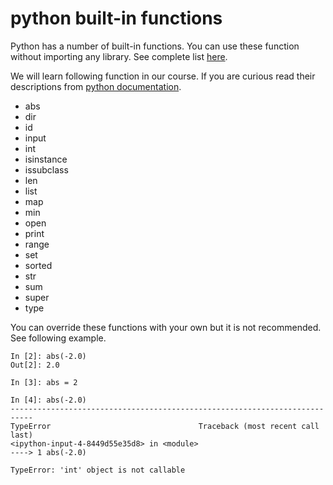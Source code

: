# python built-in functions

Python has a number of built-in functions.
You can use these function without importing any library.
See complete list [here](https://docs.python.org/3/library/functions.html).


We will learn following function in our course.
If you are curious read their descriptions from [python documentation](https://docs.python.org/3/library/functions.html).

- abs
- dir
- id
- input
- int
- isinstance
- issubclass
- len
- list
- map
- min
- open
- print
- range
- set
- sorted
- str
- sum
- super
- type


You can override these functions with your own but it is not recommended.
See following example.


	In [2]: abs(-2.0)                                                                                                                                                                                               
	Out[2]: 2.0

	In [3]: abs = 2                                                                                                                                                                                                 

	In [4]: abs(-2.0)                                                                                                                                                                                               
	---------------------------------------------------------------------------
	TypeError                                 Traceback (most recent call last)
	<ipython-input-4-8449d55e35d8> in <module>
	----> 1 abs(-2.0)

	TypeError: 'int' object is not callable
